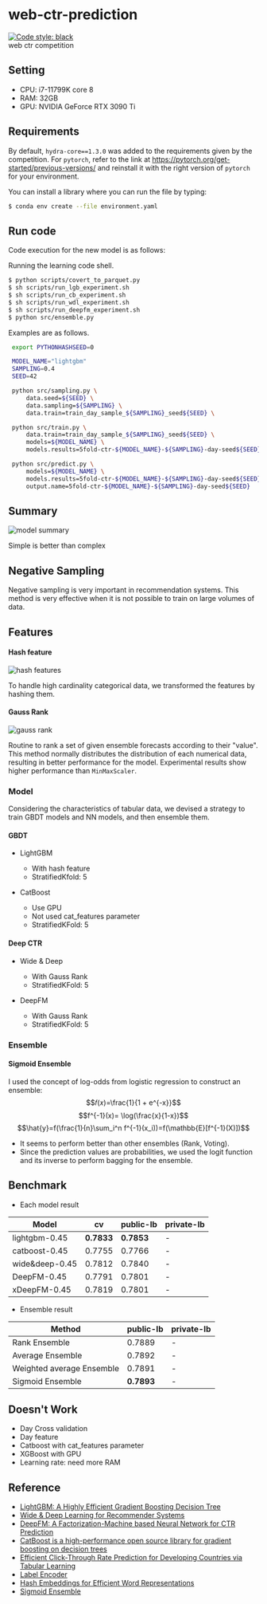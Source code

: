 # web-ctr-prediction
[![Code style: black](https://img.shields.io/badge/code%20style-black-000000.svg)](https://github.com/psf/black)  
web ctr competition

## Setting
- CPU: i7-11799K core 8
- RAM: 32GB
- GPU: NVIDIA GeForce RTX 3090 Ti


## Requirements

By default, `hydra-core==1.3.0` was added to the requirements given by the competition.
For `pytorch`, refer to the link at https://pytorch.org/get-started/previous-versions/ and reinstall it with the right version of `pytorch` for your environment.

You can install a library where you can run the file by typing:

```sh
$ conda env create --file environment.yaml
```

## Run code

Code execution for the new model is as follows:

Running the learning code shell.

   ```sh
   $ python scripts/covert_to_parquet.py
   $ sh scripts/run_lgb_experiment.sh
   $ sh scripts/run_cb_experiment.sh
   $ sh scripts/run_wdl_experiment.sh
   $ sh scripts/run_deepfm_experiment.sh
   $ python src/ensemble.py
   ```

   Examples are as follows.

   ```sh
    export PYTHONHASHSEED=0

    MODEL_NAME="lightgbm"
    SAMPLING=0.4
    SEED=42

    python src/sampling.py \
        data.seed=${SEED} \
        data.sampling=${SAMPLING} \
        data.train=train_day_sample_${SAMPLING}_seed${SEED} \

    python src/train.py \
        data.train=train_day_sample_${SAMPLING}_seed${SEED} \
        models=${MODEL_NAME} \
        models.results=5fold-ctr-${MODEL_NAME}-${SAMPLING}-day-seed${SEED}

    python src/predict.py \
        models=${MODEL_NAME} \
        models.results=5fold-ctr-${MODEL_NAME}-${SAMPLING}-day-seed${SEED} \
        output.name=5fold-ctr-${MODEL_NAME}-${SAMPLING}-day-seed${SEED}
   ```

## Summary
![model summary](https://github.com/ds-wook/web-ctr-prediction/assets/46340424/e0d915dd-fad1-4bc9-959b-90025c15043e)

Simple is better than complex

## Negative Sampling
Negative sampling is very important in recommendation systems. This method is very effective when it is not possible to train on large volumes of data.

## Features
#### Hash feature
![hash features](https://github.com/ds-wook/web-ctr-prediction/assets/46340424/0d7826bb-7754-4c46-b668-3bb44fbd595c)

To handle high cardinality categorical data, we transformed the features by hashing them.

#### Gauss Rank
![gauss rank](https://github.com/ds-wook/web-ctr-prediction/assets/46340424/4d9ce6bc-8d6c-41f4-b001-298bb4538265)

Routine to rank a set of given ensemble forecasts according to their "value".
This method normally distributes the distribution of each numerical data, resulting in better performance for the model. Experimental results show higher performance than ``MinMaxScaler``.

### Model
Considering the characteristics of tabular data, we devised a strategy to train GBDT models and NN models, and then ensemble them.

#### GBDT
+ LightGBM
    + With hash feature
    + StratifiedKfold: 5

+ CatBoost
    + Use GPU
    + Not used cat_features parameter
    + StratifiedKFold: 5

#### Deep CTR
+ Wide & Deep
    + With Gauss Rank
    + StratifiedKFold: 5  

+ DeepFM
    + With Gauss Rank
    + StratifiedKFold: 5

### Ensemble
#### Sigmoid Ensemble 
I used the concept of log-odds from logistic regression to construct an ensemble:
$$𝑓(𝑥)=\frac{1}{1 + e^{-x}}$$
$$f^{-1}(x)= \log(\frac{x}{1-x})$$
$$\hat{y}=f(\frac{1}{n}\sum_i^n f^{-1}(x_i))=f(\mathbb{E}[f^{-1}(X)])$$

+ It seems to perform better than other ensembles (Rank, Voting).
+ Since the prediction values are probabilities, we used the logit function and its inverse to perform bagging for the ensemble.


## Benchmark
+ Each model result

|Model|cv|public-lb|private-lb|
|-----|--|---------|----------|
|lightgbm-0.45|**0.7833**|**0.7853**|-|
|catboost-0.45|0.7755|0.7766|-|
|wide&deep-0.45|0.7812|0.7840|-|
|DeepFM-0.45|0.7791|0.7801|-|
|xDeepFM-0.45|0.7819|0.7801|-|

+ Ensemble result

|Method|public-lb|private-lb|
|------|---------|----------|
|Rank Ensemble|0.7889|-|
|Average Ensemble|0.7892|-|
|Weighted average Ensemble|0.7891|-|
|Sigmoid Ensemble|**0.7893**|-|


## Doesn't Work
+ Day Cross validation
+ Day feature
+ Catboost with cat_features parameter
+ XGBoost with GPU
+ Learning rate: need more RAM


## Reference
+ [LightGBM: A Highly Efficient Gradient Boosting Decision Tree](https://lightgbm.readthedocs.io/en/stable/)
+ [Wide & Deep Learning for Recommender Systems](https://arxiv.org/pdf/1606.07792)
+ [DeepFM: A Factorization-Machine based Neural Network for CTR Prediction](https://arxiv.org/pdf/1703.04247)
+ [CatBoost is a high-performance open source library for gradient boosting on decision trees](https://catboost.ai/)
+ [Efficient Click-Through Rate Prediction for Developing Countries via Tabular Learning](https://arxiv.org/pdf/2104.07553)
+ [Label Encoder](https://github.com/jeongyoonlee/Kaggler/blob/master/kaggler/preprocessing/categorical.py)
+ [Hash Embeddings for Efficient Word Representations](https://proceedings.neurips.cc/paper/2017/file/f0f6ba4b5e0000340312d33c212c3ae8-Paper.pdf)
+ [Sigmoid Ensemble](https://www.kaggle.com/competitions/amex-default-prediction/discussion/329103)
